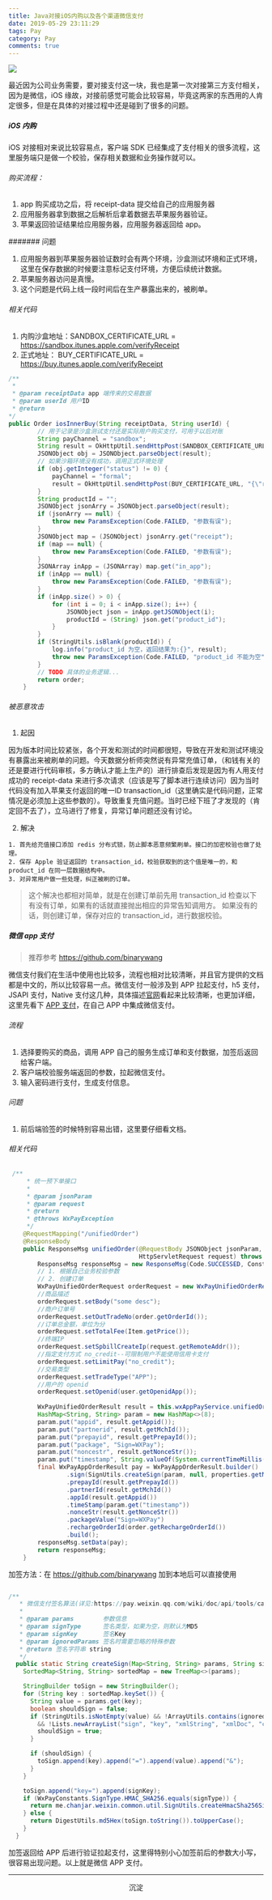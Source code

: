 ```yaml
---
title: Java对接iOS内购以及各个渠道微信支付
date: 2019-05-29 23:11:29
tags: Pay
category: Pay 
comments: true
---
```


![](jvm-Java对接iOS内购以及各个渠道微信支付/pay.png)

最近因为公司业务需要，要对接支付这一块，我也是第一次对接第三方支付相关，因为是微信，iOS 缘故，对接前感觉可能会比较容易，毕竟这两家的东西用的人肯定很多，但是在具体的对接过程中还是碰到了很多的问题。

<!-- more -->

##### iOS 内购

iOS 对接相对来说比较容易点，客户端 SDK 已经集成了支付相关的很多流程，这里服务端只是做一个校验，保存相关数据和业务操作就可以。

###### 购买流程：

1. app 购买成功之后，将 receipt-data 提交给自己的应用服务器
2. 应用服务器拿到数据之后解析后拿着数据去苹果服务器验证。
3. 苹果返回验证结果给应用服务器，应用服务器返回给 app。

####### 问题

1. 应用服务器到苹果服务器验证数时会有两个环境，沙盒测试环境和正式环境，这里在保存数据的时候要注意标记支付环境，方便后续统计数据。
2. 苹果服务器访问是真慢。
3. 这个问题是代码上线一段时间后在生产暴露出来的，被刷单。

###### 相关代码

> 
1. 内购沙盒地址：SANDBOX_CERTIFICATE_URL = https://sandbox.itunes.apple.com/verifyReceipt
2. 正式地址：    BUY_CERTIFICATE_URL = https://buy.itunes.apple.com/verifyReceipt

``` java
/**
 * 
 * @param receiptData app 端传来的交易数据
 * @param userId 用户ID
 * @return 
*/
public Order iosInnerBuy(String receiptData, String userId) {
        // 用于记录是沙盒测试支付还是实际用户购买支付，可用于以后对账
        String payChannel = "sandbox";
        String result = OkHttpUtil.sendHttpPost(SANDBOX_CERTIFICATE_URL, "{\"receipt-data\":\"" + receiptData + "\"}");
        JSONObject obj = JSONObject.parseObject(result);
        // 如果沙箱环境没有成功，调用正式环境处理
        if (obj.getInteger("status") != 0) {
            payChannel = "formal";
            result = OkHttpUtil.sendHttpPost(BUY_CERTIFICATE_URL, "{\"receipt-data\":\"" + receiptData + "\"}");
        }
        String productId = "";
        JSONObject jsonArry = JSONObject.parseObject(result);
        if (jsonArry == null) {
            throw new ParamsException(Code.FAILED, "参数有误");
        }
        JSONObject map = (JSONObject) jsonArry.get("receipt");
        if (map == null) {
            throw new ParamsException(Code.FAILED, "参数有误");
        }
        JSONArray inApp = (JSONArray) map.get("in_app");
        if (inApp == null) {
            throw new ParamsException(Code.FAILED, "参数有误");
        }
        if (inApp.size() > 0) {
            for (int i = 0; i < inApp.size(); i++) {
                JSONObject json = inApp.getJSONObject(i);
                productId = (String) json.get("product_id");
            }
        }
        if (StringUtils.isBlank(productId)) {
            log.info("product_id 为空，返回结果为:{}", result);
            throw new ParamsException(Code.FAILED, "product_id 不能为空");
        }
        // TODO 具体的业务逻辑...
        return order;
    }

```

###### 被恶意攻击
1. 起因

因为版本时间比较紧张，各个开发和测试的时间都很短，导致在开发和测试环境没有暴露出来被刷单的问题。今天数据分析师突然说有异常充值订单，（和钱有关的还是要进行代码审核，多方确认才能上生产的）进行排查后发现是因为有人用支付成功的 receipt-data 来进行多次请求（应该是写了脚本进行连续访问）因为当时代码没有加入苹果支付返回的唯一ID transaction_id（这里确实是代码问题，正常情况是必须加上这些参数的）。导致重复充值问题。当时已经下班了才发现的（肯定回不去了），立马进行了修复，异常订单问题还没有讨论。

2. 解决

```
1. 首先给充值接口添加 redis 分布式锁，防止脚本恶意频繁刷单。接口的加密校验也做了处理。
2. 保存 Apple 验证返回的 transaction_id，校验获取到的这个值是唯一的，和 product_id 在同一层数据结构中。
3. 对异常用户做一些处理，纠正被刷的订单。
```

> 这个解决也都相对简单，就是在创建订单前先用 transaction_id 检查以下有没有订单，如果有的话就直接抛出相应的异常告知调用方。
> 如果没有的话，则创建订单，保存对应的 transaction_id，进行数据校验。

##### 微信 app 支付

> 推荐参考 https://github.com/binarywang

微信支付我们在生活中使用也比较多，流程也相对比较清晰，并且官方提供的文档都是中文的，所以比较容易一点。微信支付一般涉及到 APP 拉起支付，h5 支付，JSAPI 支付，Native 支付这几种，具体描述[官网](https://pay.weixin.qq.com/wiki/doc/api/index.html)看起来比较清晰，也更加详细，这里先看下 [APP 支付](https://pay.weixin.qq.com/wiki/doc/api/app/app.php?chapter=8_1)，在自己 APP 中集成微信支付。

###### 流程

1. 选择要购买的商品，调用 APP 自己的服务生成订单和支付数据，加签后返回给客户端。
2. 客户端校验服务端返回的参数，拉起微信支付。
3. 输入密码进行支付，生成支付信息。

###### 问题

1. 前后端验签的时候特别容易出错，这里要仔细看文档。

###### 相关代码

``` java
 /**
     * 统一预下单接口
     *
     * @param jsonParam
     * @param request
     * @return
     * @throws WxPayException
     */
    @RequestMapping("/unifiedOrder")
    @ResponseBody
    public ResponseMsg unifiedOrder(@RequestBody JSONObject jsonParam,
                                    HttpServletRequest request) throws WxPayException {
        ResponseMsg responseMsg = new ResponseMsg(Code.SUCCESSED, Constants.SUCCESS);
        // 1. 根据自己业务校验参数
        // 2. 创建订单
        WxPayUnifiedOrderRequest orderRequest = new WxPayUnifiedOrderRequest();
        //商品描述
        orderRequest.setBody("some desc");
        //商户订单号
        orderRequest.setOutTradeNo(order.getOrderId());
        //订单总金额，单位为分
        orderRequest.setTotalFee(Item.getPrice());
        //终端IP
        orderRequest.setSpbillCreateIp(request.getRemoteAddr());
        //指定支付方式 no_credit--可限制用户不能使用信用卡支付
        orderRequest.setLimitPay("no_credit");
        //交易类型
        orderRequest.setTradeType("APP");
        //用户的 openid
        orderRequest.setOpenid(user.getOpenidApp());
       
        WxPayUnifiedOrderResult result = this.wxAppPayService.unifiedOrder(orderRequest);
        HashMap<String, String> param = new HashMap<>(8);
        param.put("appid", result.getAppid());
        param.put("partnerid", result.getMchId());
        param.put("prepayid", result.getPrepayId());
        param.put("package", "Sign=WXPay");
        param.put("noncestr", result.getNonceStr());
        param.put("timestamp", String.valueOf(System.currentTimeMillis() / 1000));
        final WxPayAppOrderResult pay = WxPayAppOrderResult.builder()
                .sign(SignUtils.createSign(param, null, properties.getMchKey(), new String[]{}))
                .prepayId(result.getPrepayId())
                .partnerId(result.getMchId())
                .appId(result.getAppid())
                .timeStamp(param.get("timestamp"))
                .nonceStr(result.getNonceStr())
                .packageValue("Sign=WXPay")
                .rechargeOrderId(order.getRechargeOrderId())
                .build();
        responseMsg.setData(pay);
        return responseMsg;
    }

```
加签方法：在 https://github.com/binarywang 加到本地后可以直接使用
```java

/**
   * 微信支付签名算法(详见:https://pay.weixin.qq.com/wiki/doc/api/tools/cash_coupon.php?chapter=4_3).
   *
   * @param params        参数信息
   * @param signType      签名类型，如果为空，则默认为MD5
   * @param signKey       签名Key
   * @param ignoredParams 签名时需要忽略的特殊参数
   * @return 签名字符串 string
   */
  public static String createSign(Map<String, String> params, String signType, String signKey, String[] ignoredParams) {
    SortedMap<String, String> sortedMap = new TreeMap<>(params);

    StringBuilder toSign = new StringBuilder();
    for (String key : sortedMap.keySet()) {
      String value = params.get(key);
      boolean shouldSign = false;
      if (StringUtils.isNotEmpty(value) && !ArrayUtils.contains(ignoredParams, key)
        && !Lists.newArrayList("sign", "key", "xmlString", "xmlDoc", "couponList").contains(key)) {
        shouldSign = true;
      }

      if (shouldSign) {
        toSign.append(key).append("=").append(value).append("&");
      }
    }

    toSign.append("key=").append(signKey);
    if (WxPayConstants.SignType.HMAC_SHA256.equals(signType)) {
      return me.chanjar.weixin.common.util.SignUtils.createHmacSha256Sign(toSign.toString(), signKey);
    } else {
      return DigestUtils.md5Hex(toSign.toString()).toUpperCase();
    }
  }

```

加签返回给 APP 后进行验证拉起支付，这里得特别小心加签前后的参数大小写，很容易出现问题。以上就是微信 APP 支付。

***

<center>沉淀</center>

